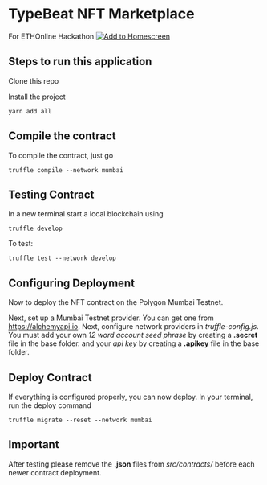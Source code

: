 # TypeBeat NFT Marketplace
For ETHOnline Hackathon
[![Add to Homescreen](https://img.shields.io/badge/Skynet-Add%20To%20Homescreen-00c65e?logo=skynet&labelColor=0d0d0d)](https://homescreen.hns.siasky.net/#/skylink/[CADTtiQfTQnICfhmWIReLRAG4WOm2G95RY3cZi92uKDe_w])
## Steps to run this application

Clone this repo

Install the project
``` 
yarn add all
```

## Compile the contract

To compile the contract, just go

```
truffle compile --network mumbai
```

## Testing Contract

In a new terminal start a local blockchain using
```
truffle develop
```

To test:
```
truffle test --network develop
```

## Configuring Deployment

Now to deploy the NFT contract on the Polygon Mumbai Testnet.

Next, set up a Mumbai Testnet provider. You can get one from https://alchemyapi.io.
Next, configure network providers in *truffle-config.js*.
You must add your own *12 word account seed phrase* by creating a **.secret** file in the base folder.
and your *api key* by creating a **.apikey** file in the base folder.
<br>

## Deploy Contract

If everything is configured properly, you can now deploy. In your terminal, run the deploy command

```
truffle migrate --reset --network mumbai
```

## Important

After testing please remove the **.json** files from *src/contracts/* before each newer contract deployment.